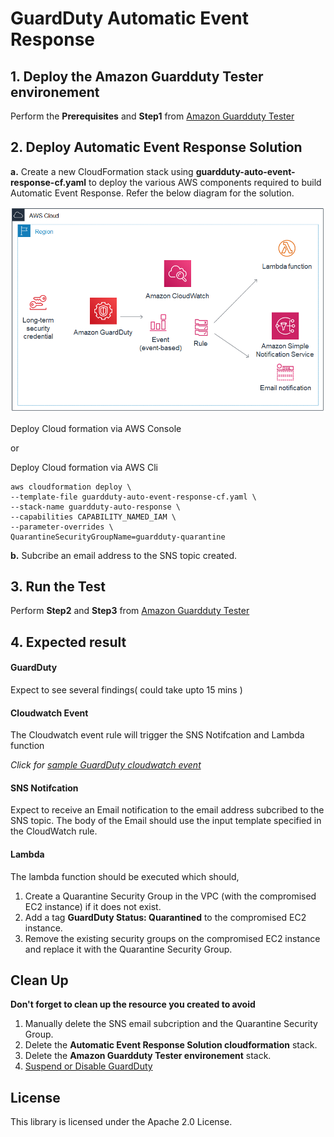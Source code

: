 # GuardDuty Automatic Event Response

## 1. Deploy the Amazon Guardduty Tester environement

Perform the **Prerequisites** and **Step1** from [Amazon Guardduty Tester](https://github.com/awslabs/amazon-guardduty-tester)

## 2. Deploy Automatic Event Response Solution

**a.** Create a new CloudFormation stack using **guardduty-auto-event-response-cf.yaml** to 
deploy the various AWS components required to build Automatic Event Response. Refer
the below diagram for the solution.

![Automatic Event Response Solution](docs/guardduty-auto-event-response-solution.png)

Deploy Cloud formation via AWS Console

or

Deploy Cloud formation via AWS Cli
```
aws cloudformation deploy \
--template-file guardduty-auto-event-response-cf.yaml \
--stack-name guardduty-auto-response \
--capabilities CAPABILITY_NAMED_IAM \
--parameter-overrides \
QuarantineSecurityGroupName=guardduty-quarantine
```

**b.** Subcribe an email address to the SNS topic created.

## 3. Run the Test

Perform **Step2** and **Step3** from [Amazon Guardduty Tester](https://github.com/awslabs/amazon-guardduty-tester) 

## 4. Expected result

#### GuardDuty
Expect to see several findings( could take upto 15 mins )

#### Cloudwatch Event
The Cloudwatch event rule will trigger the SNS Notifcation and Lambda function

*Click for [sample GuardDuty cloudwatch event](docs/guardduty-cloudwatch-event-sample.json)*

#### SNS Notifcation
Expect to receive an Email notification to the email address subcribed to the SNS topic.
The body of the Email should use the input template specified in the CloudWatch rule.

#### Lambda
The lambda function should be executed which should,
1.  Create a Quarantine Security Group in the VPC (with the compromised EC2 instance) if it does not exist.
2.  Add a tag **GuardDuty Status: Quarantined** to the compromised EC2 instance.
3.  Remove the existing security groups on the compromised EC2 instance and replace it with the Quarantine Security Group.

## Clean Up

**Don't forget to clean up the resource you created to avoid**
1. Manually delete the SNS email subcription and the Quarantine Security Group.
2. Delete the **Automatic Event Response Solution cloudformation** stack.
3. Delete the **Amazon Guardduty Tester environement** stack.
4. [Suspend or Disable GuardDuty](https://docs.aws.amazon.com/guardduty/latest/ug/guardduty_suspend-disable.html)

## License

This library is licensed under the Apache 2.0 License. 